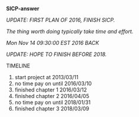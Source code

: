 **SICP-answer**

*UPDATE: FIRST PLAN OF 2016, FINISH SICP.*

*The thing worth doing typically take time and effort.*

*Mon Nov 14 09:30:00 EST 2016 BACK*

*UPDATE: HOPE TO FINISH BEFORE 2018.*

TIMELINE

1. start project at 2013/03/11
2. no time pay on until 2016/03/10
3. finished chapter 1 2016/03/12
4. finished chapter 2 2016/04/05
5. no time pay on until 2018/01/31
6. finished chapter 3 2018/03/09
